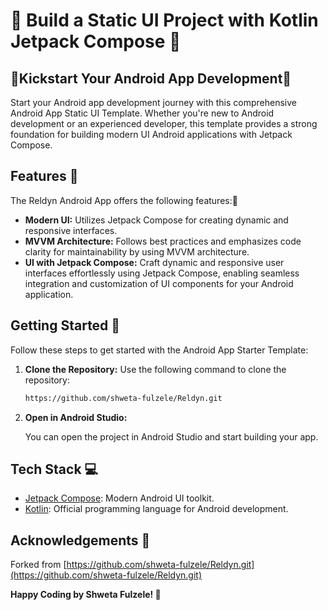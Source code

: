# 🚀 Build a Static UI Project with Kotlin Jetpack Compose 🚀 

## 🌟Kickstart Your Android App Development🌟


Start your Android app development journey with this comprehensive Android App Static UI Template. Whether you're new to Android development or an experienced developer, this template provides a strong foundation for building modern UI Android applications with Jetpack Compose.

## Features 🌟

The Reldyn Android App offers the following features:📱

 
- **Modern UI:** Utilizes Jetpack Compose for creating dynamic and responsive interfaces.
- **MVVM Architecture:** Follows best practices and emphasizes code clarity for maintainability by using MVVM architecture.
- **UI with Jetpack Compose:** Craft dynamic and responsive user interfaces effortlessly using Jetpack Compose, enabling seamless integration and customization of UI components for your Android application.



## Getting Started 🚀

Follow these steps to get started with the Android App Starter Template:

1. **Clone the Repository:**
    Use the following command to clone the repository:

   ```bash
   https://github.com/shweta-fulzele/Reldyn.git 

2. **Open in Android Studio:**

     You can open the project in Android Studio and start building your app.


## Tech Stack 💻

- [Jetpack Compose](https://developer.android.com/jetpack/compose/documentation): Modern Android UI toolkit.
- [Kotlin](https://developer.android.com/kotlin?gclid=CjwKCAiApuCrBhAuEiwA8VJ6JmBS4wL691euXD7CTg7vDJ57ER_FZjobCqBvrNpBLKcUK_PErbaO0BoCoFQQAvD_BwE&gclsrc=aw.ds): Official programming language for Android development.

## Acknowledgements 🙏
Forked from [https://github.com/shweta-fulzele/Reldyn.git](https://github.com/shweta-fulzele/Reldyn.git) 


**Happy Coding by Shweta Fulzele! 🚀**

